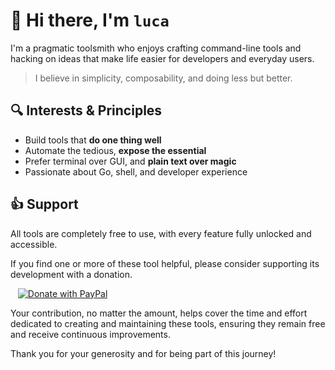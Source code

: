 # 👋 Hi there, I'm `luca`

I'm a pragmatic toolsmith who enjoys crafting command-line tools 
and hacking on ideas that make life easier for developers and everyday users.

> I believe in simplicity, composability, and doing less but better.

## 🔍 Interests & Principles

- Build tools that **do one thing well**
- Automate the tedious, **expose the essential**
- Prefer terminal over GUI, and **plain text over magic**
- Passionate about Go, shell, and developer experience

## 👍 Support

All tools are completely free to use, with every feature fully unlocked and accessible.

If you find one or more of these tool helpful, please consider supporting its development with a donation.

&nbsp;&nbsp;&nbsp;[![Donate with PayPal](https://img.shields.io/badge/💸-Tip%20me%20on%20PayPal-0070ba?style=for-the-badge&logo=paypal&logoColor=white)](https://www.paypal.com/cgi-bin/webscr?cmd=_s-xclick&hosted_button_id=FV575PVWGXZBY&source=url)


Your contribution, no matter the amount, helps cover the time and effort dedicated to creating and maintaining these tools, ensuring they remain free and receive continuous improvements.

Thank you for your generosity and for being part of this journey!
